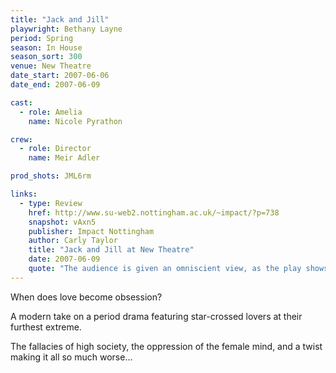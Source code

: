 ```yaml
---
title: "Jack and Jill"
playwright: Bethany Layne
period: Spring
season: In House
season_sort: 300
venue: New Theatre
date_start: 2007-06-06
date_end: 2007-06-09

cast:
  - role: Amelia
    name: Nicole Pyrathon

crew:
  - role: Director
    name: Meir Adler

prod_shots: JML6rm

links:
  - type: Review
    href: http://www.su-web2.nottingham.ac.uk/~impact/?p=738
    snapshot: vAxn5
    publisher: Impact Nottingham
    author: Carly Taylor
    title: "Jack and Jill at New Theatre"
    date: 2007-06-09
    quote: "The audience is given an omniscient view, as the play shows the living room and Jack and Jill’s bedroom simultaneously, with one set of actors remaining stationery, usually to evoke space but also in order that the entire social scene can be commentated on, the chief observers being the parents of the errant pair."
---
```


When does love become obsession?

A modern take on a period drama featuring star-crossed lovers at their furthest extreme.

The fallacies of high society, the oppression of the female mind, and a twist making it all so much worse...

